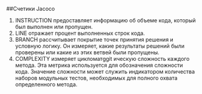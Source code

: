 ##Счетики Jacoco
1. INSTRUCTION
предоставляет информацию об объеме кода, который был выполнен или пропущен.
1.   LINE
отражает процент выполненных строк кода.
1.   BRANCH
рассчитывает покрытие точек принятия решения и условную логику. Он измеряет, какие результаты решений были проверены или какие из этих ветвей были пропущены.
1. COMPLEXITY
 измеряет цикломатggit ическую сложность каждого метода. Эта метрика используется для обозначения сложности кода. Значение сложности может служить индикатором количества наборов модульных тестов, необходимых для полного охвата определенного метода.
